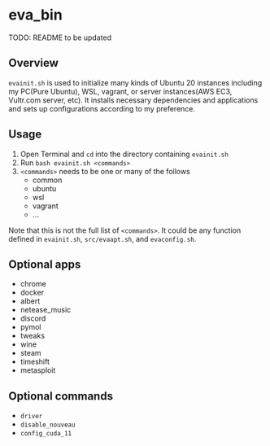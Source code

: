 # eva_bin
TODO: README to be updated

## Overview
`evainit.sh` is used to initialize many kinds of Ubuntu 20 instances including my PC(Pure Ubuntu), WSL, vagrant, or server instances(AWS EC3, Vultr.com server, etc). It installs necessary dependencies and applications and sets up configurations according to my preference.

## Usage
1. Open Terminal and `cd` into the directory containing `evainit.sh`
2. Run `bash evainit.sh <commands>`
3. `<commands>` needs to be one or many of the follows
    * common
    * ubuntu
    * wsl
    * vagrant
    * ...
  
Note that this is not the full list of `<commands>`. It could be any function defined in `evainit.sh`, `src/evaapt.sh`, and `evaconfig.sh`.

## Optional apps
* chrome
* docker
* albert
* netease_music
* discord
* pymol
* tweaks
* wine
* steam
* timeshift
* metasploit

## Optional commands
* `driver`
* `disable_nouveau`
* `config_cuda_11`
